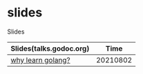 # slides
 Slides


| Slides(talks.godoc.org) | Time |
|--- | ---- |
|[why learn golang?](https://talks.godoc.org/github.com/jiweiyuan/slides/why-learn-go.slide#) | 20210802|